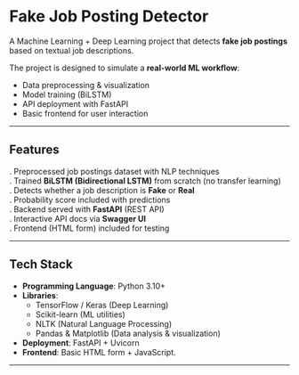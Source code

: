 
# Fake Job Posting Detector

A Machine Learning + Deep Learning project that detects **fake job postings** based on textual job descriptions.  

The project is designed to simulate a **real-world ML workflow**:  
- Data preprocessing & visualization  
- Model training (BiLSTM)  
- API deployment with FastAPI  
- Basic frontend for user interaction  

---

## Features
. Preprocessed job postings dataset with NLP techniques  
. Trained **BiLSTM (Bidirectional LSTM)** from scratch (no transfer learning)  
. Detects whether a job description is **Fake** or **Real**  
. Probability score included with predictions  
. Backend served with **FastAPI** (REST API)  
. Interactive API docs via **Swagger UI**  
. Frontend (HTML form) included for testing  

---

##  Tech Stack
- **Programming Language**: Python 3.10+  
- **Libraries**:  
  - TensorFlow / Keras (Deep Learning)  
  - Scikit-learn (ML utilities)  
  - NLTK (Natural Language Processing)  
  - Pandas & Matplotlib (Data analysis & visualization)  
- **Deployment**: FastAPI + Uvicorn  
- **Frontend**: Basic HTML form + JavaScript.

---

